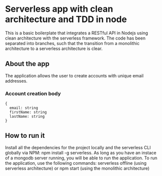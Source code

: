 # Serverless app with clean architecture and TDD in node

This is a basic boilerplate that integrates a RESTful API in Nodejs using clean architecture with the serverless framework.
The code has been separated into branches, such that the transition from a monolithic architecture to a serverless architecture is clear.

## About the app

The application allows the user to create accounts with unique email addresses.

### Account creation body

```
{
  email: string
  firstName: string
  lastName: string
}
```

## How to run it

Install all the dependencies for the project locally and the serverless CLI globally via NPM: npm install -g serverless. As long as you have an instace of a mongodb server running, you will be able to run the application.
To run the application, use the following commands: serverless offline (using serverless architecture) or npm start (using the monolithic architecture)






